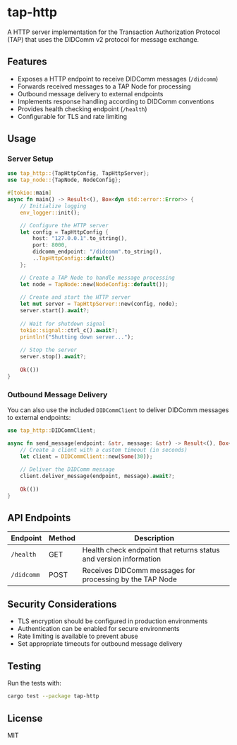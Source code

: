 # tap-http

A HTTP server implementation for the Transaction Authorization Protocol (TAP) that uses the DIDComm v2 protocol for message exchange.

## Features

- Exposes a HTTP endpoint to receive DIDComm messages (`/didcomm`)
- Forwards received messages to a TAP Node for processing
- Outbound message delivery to external endpoints
- Implements response handling according to DIDComm conventions
- Provides health checking endpoint (`/health`)
- Configurable for TLS and rate limiting

## Usage

### Server Setup

```rust
use tap_http::{TapHttpConfig, TapHttpServer};
use tap_node::{TapNode, NodeConfig};

#[tokio::main]
async fn main() -> Result<(), Box<dyn std::error::Error>> {
    // Initialize logging
    env_logger::init();

    // Configure the HTTP server
    let config = TapHttpConfig {
        host: "127.0.0.1".to_string(),
        port: 8000,
        didcomm_endpoint: "/didcomm".to_string(),
        ..TapHttpConfig::default()
    };

    // Create a TAP Node to handle message processing
    let node = TapNode::new(NodeConfig::default());
    
    // Create and start the HTTP server
    let mut server = TapHttpServer::new(config, node);
    server.start().await?;
    
    // Wait for shutdown signal
    tokio::signal::ctrl_c().await?;
    println!("Shutting down server...");
    
    // Stop the server
    server.stop().await?;
    
    Ok(())
}
```

### Outbound Message Delivery

You can also use the included `DIDCommClient` to deliver DIDComm messages to external endpoints:

```rust
use tap_http::DIDCommClient;

async fn send_message(endpoint: &str, message: &str) -> Result<(), Box<dyn std::error::Error>> {
    // Create a client with a custom timeout (in seconds)
    let client = DIDCommClient::new(Some(30));
    
    // Deliver the DIDComm message
    client.deliver_message(endpoint, message).await?;
    
    Ok(())
}
```

## API Endpoints

| Endpoint | Method | Description |
|----------|--------|-------------|
| `/health` | GET | Health check endpoint that returns status and version information |
| `/didcomm` | POST | Receives DIDComm messages for processing by the TAP Node |

## Security Considerations

- TLS encryption should be configured in production environments
- Authentication can be enabled for secure environments
- Rate limiting is available to prevent abuse
- Set appropriate timeouts for outbound message delivery

## Testing

Run the tests with:

```bash
cargo test --package tap-http
```

## License

MIT
